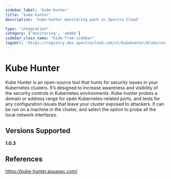 ```yaml
---
sidebar_label: 'kube-hunter'
title: 'kube-hunter'
description: 'kube-hunter monitoring pack in Spectro Cloud'

type: "integration"
category: ['monitoring', 'amd64']
sidebar_class_name: "hide-from-sidebar"
logoUrl: 'https://registry.dev.spectrocloud.com/v1/kubehunter/blobs/sha256:6b6b9138fa056677646712a888192498247f71aa421edd27b25458a8fbf8af0c?type=image/png'
---
```






# Kube Hunter

Kube Hunter is an open-source tool that hunts for security issues in your Kubernetes clusters.
It’s designed to increase awareness and visibility of the security controls in Kubernetes environments. Kube-hunter probes a domain or address range for open Kubernetes-related ports, and tests for any configuration issues that leave your cluster exposed to attackers. It can be run on a machine in the cluster, and select the option to probe all the local network interfaces.

## Versions Supported

<Tabs>

<TabItem label="1.0.x" value="1.0.x">

**1.0.3**

</TabItem>
</Tabs>

## References

https://kube-hunter.aquasec.com/
